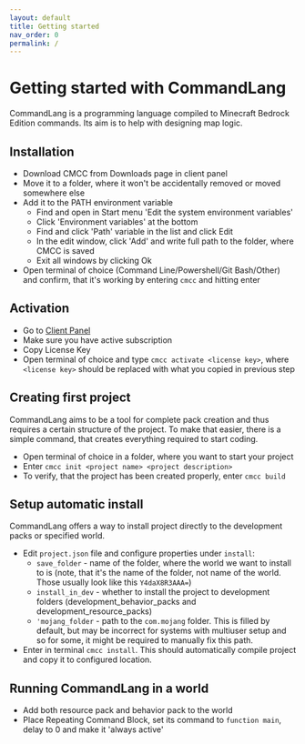 ```yaml
---
layout: default
title: Getting started
nav_order: 0
permalink: /
---
```


# Getting started with CommandLang

CommandLang is a programming language compiled to Minecraft Bedrock Edition commands. Its aim is to help with designing map logic.

## Installation

* Download CMCC from Downloads page in client panel
* Move it to a folder, where it won't be accidentally removed or moved somewhere else
* Add it to the PATH environment variable
  * Find and open in Start menu 'Edit the system environment variables'
  * Click 'Environment variables' at the bottom
  * Find and click 'Path' variable in the list and click Edit
  * In the edit window, click 'Add' and write full path to the folder, where CMCC is saved
  * Exit all windows by clicking Ok
* Open terminal of choice (Command Line/Powershell/Git Bash/Other) and confirm, that it's working by entering `cmcc` and hitting enter 

## Activation

* Go to [Client Panel](https://cmcc.stirante.com/panel)
* Make sure you have active subscription
* Copy License Key
* Open terminal of choice and type `cmcc activate <license key>`, where `<license key>` should be replaced with what you copied in previous step


## Creating first project

CommandLang aims to be a tool for complete pack creation and thus requires a certain structure of the project. 
To make that easier, there is a simple command, that creates everything required to start coding.

* Open terminal of choice in a folder, where you want to start your project
* Enter `cmcc init <project name> <project description>`
* To verify, that the project has been created properly, enter `cmcc build`

## Setup automatic install

CommandLang offers a way to install project directly to the development packs or specified world. 

* Edit `project.json` file and configure properties under `install`:
  * `save_folder` - name of the folder, where the world we want to install to is (note, that it's the name of the folder, not name of the world. Those usually look like this `Y4daX8R3AAA=`)
  * `install_in_dev` - whether to install the project to development folders (development_behavior_packs and development_resource_packs)
  * `'mojang_folder` - path to the `com.mojang` folder. This is filled by default, but may be incorrect for systems with multiuser setup and so for some, it might be required to manually fix this path.
* Enter in terminal `cmcc install`. This should automatically compile project and copy it to configured location.

## Running CommandLang in a world

* Add both resource pack and behavior pack to the world
* Place Repeating Command Block, set its command to `function main`, delay to 0 and make it 'always active'